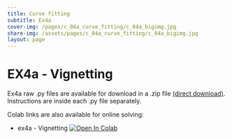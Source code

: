 ```yaml
---
title: Curve fitting
subtitle: Ex4a
cover-img: /pages/c_04a_curve_fitting/c_04a_bigimg.jpg
share-img: /assets/pages/c_04a_curve_fitting/c_04a_bigimg.jpg
layout: page
---
```


# EX4a - Vignetting
Ex4a raw .py files are available for download in a .zip file [(direct download)](https://github.com/YoniChechik/AI_is_Math/raw/master/c_04a_curve_fitting/ex4a/ex4a.zip). Instructions are inside each .py file separately.


Colab links are also available for online solving:
- ex4a - Vignetting [![Open In Colab](https://colab.research.google.com/assets/colab-badge.svg)](https://colab.research.google.com/github/YoniChechik/AI_is_Math/blob/master/c_04a_curve_fitting/ex4a/ex4a.ipynb)

